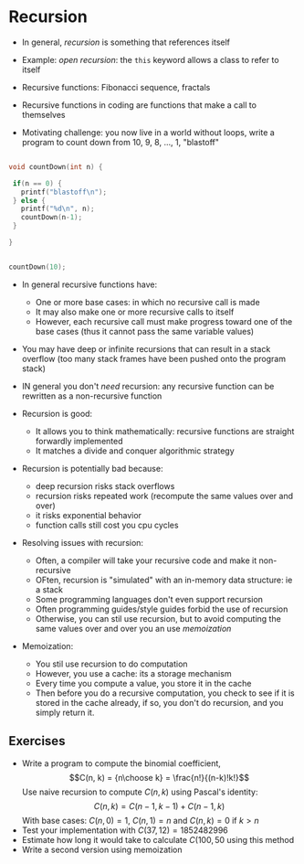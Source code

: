 
Recursion
=============

* In general, *recursion* is something that references itself
* Example: *open recursion*: the `this` keyword allows a class to refer to itself
* Recursive functions: Fibonacci sequence, fractals
* Recursive functions in coding are functions that make a call to themselves


* Motivating challenge: you now live in a world without loops, write a program to count down from 10, 9, 8, ..., 1, "blastoff"

```c

void countDown(int n) {

 if(n == 0) {
   printf("blastoff\n");
 } else {
   printf("%d\n", n);
   countDown(n-1);
 }

}


countDown(10);

```

* In general recursive functions have:
    * One or more base cases: in which no recursive call is made
    * It may also make one or more recursive calls to itself
    * However, each recursive call must make progress toward one of the base cases (thus it cannot pass the same variable values)
* You may have deep or infinite recursions that can result in a stack overflow (too many stack frames have been pushed onto the program stack)
* IN general you don't *need* recursion: any recursive function can be rewritten as a non-recursive function
* Recursion is good:
    * It allows you to think mathematically: recursive functions are straight forwardly implemented
    * It matches a divide and conquer algorithmic strategy
* Recursion is potentially bad because:
    * deep recursion risks stack overflows
    * recursion risks repeated work (recompute the same values over and over)
    * it risks exponential behavior
    * function calls still cost you cpu cycles
* Resolving issues with recursion:
    * Often, a compiler will take your recursive code and make it non-recursive
    * OFten, recursion is "simulated" with an in-memory data structure: ie a stack
    * Some programming languages don't even support recursion
    * Often programming guides/style guides forbid the use of recursion
    * Otherwise, you can stil use recursion, but to avoid computing the same values over and over you an use *memoization*

* Memoization:
    * You stil use recursion to do computation
    * However, you use a cache: its a storage mechanism
    * Every time you compute a value, you store it in the cache
    * Then before you do a recursive computation, you check to see if it is stored in the cache already, if so, you don't do recursion, and you simply return it.


## Exercises

* Write a program to compute the binomial coefficient,
 $$C(n, k) = {n\choose k} = \frac{n!}{(n-k)!k!}$$
Use naive recursion to compute $C(n,k)$ using Pascal's identity:
 $$C(n, k) = C(n-1, k-1) + C(n-1, k)$$
With base cases: $C(n, 0) = 1$, $C(n, 1) = n$ and $C(n,k) = 0$ if $k > n$
* Test your implementation with $C(37, 12) = 1852482996$
* Estimate how long it would take to calculate $C(100, 50$ using this method
* Write a second version using memoization
